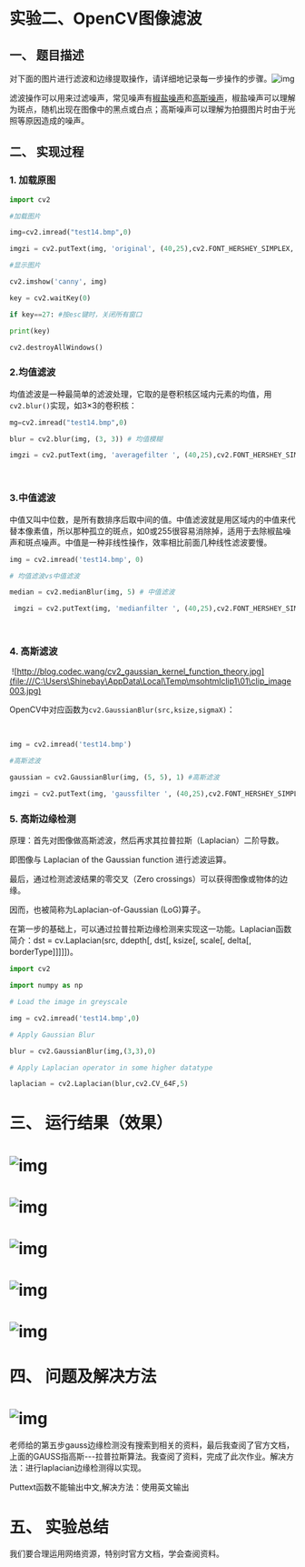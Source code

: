 #                       实验二、OpenCV图像滤波

 

## 一、  题目描述

对下面的图片进行滤波和边缘提取操作，请详细地记录每一步操作的步骤。![img](file:///C:\Users\Shinebay\AppData\Local\Temp\msohtmlclip1\01\clip_image002.jpg)

滤波操作可以用来过滤噪声，常见噪声有[椒盐噪声](https://baike.baidu.com/item/椒盐噪声/3455958?fr=aladdin)和[高斯噪声](https://baike.baidu.com/item/高斯噪声)，椒盐噪声可以理解为斑点，随机出现在图像中的黑点或白点；高斯噪声可以理解为拍摄图片时由于光照等原因造成的噪声。

##  二、  实现过程

###  1. 加载原图

```python
import cv2 

#加载图片

img=cv2.imread("test14.bmp",0) 

imgzi = cv2.putText(img, 'original', (40,25),cv2.FONT_HERSHEY_SIMPLEX, 1, (255,0, 0), 2) 

#显示图片

cv2.imshow('canny', img) 

key = cv2.waitKey(0) 

if key==27: #按esc键时，关闭所有窗口

print(key) 

cv2.destroyAllWindows()
```



 

### 2.均值滤波

 

​     均值滤波是一种最简单的滤波处理，它取的是卷积核区域内元素的均值，用`cv2.blur()`实现，如3×3的卷积核：

```python
mg=cv2.imread("test14.bmp",0) 

blur = cv2.blur(img, (3, 3)) # 均值模糊

imgzi = cv2.putText(img, 'averagefilter ', (40,25),cv2.FONT_HERSHEY_SIMPLEX, 1, (255,0, 0), 2) 
```



​    

### 3.中值滤波

中值又叫中位数，是所有数排序后取中间的值。中值滤波就是用区域内的中值来代替本像素值，所以那种孤立的斑点，如0或255很容易消除掉，适用于去除椒盐噪声和斑点噪声。中值是一种非线性操作，效率相比前面几种线性滤波要慢。

```python
img = cv2.imread('test14.bmp', 0) 

# 均值滤波vs中值滤波

median = cv2.medianBlur(img, 5) # 中值滤波

 imgzi = cv2.putText(img, 'medianfilter ', (40,25),cv2.FONT_HERSHEY_SIMPLEX, 1, (255,0, 0), 2) 
```



​    

### 4. 高斯滤波

​     ![http://blog.codec.wang/cv2_gaussian_kernel_function_theory.jpg](file:///C:\Users\Shinebay\AppData\Local\Temp\msohtmlclip1\01\clip_image003.jpg)

 

​    OpenCV中对应函数为`cv2.GaussianBlur(src,ksize,sigmaX)`：

​           

 ```python
img = cv2.imread('test14.bmp') 

#高斯滤波

gaussian = cv2.GaussianBlur(img, (5, 5), 1) #高斯滤波

imgzi = cv2.putText(img, 'gaussfilter ', (40,25),cv2.FONT_HERSHEY_SIMPLEX, 1, (255,0, 0), 2) 


 ```





### 5. 高斯边缘检测

原理：首先对图像做高斯滤波，然后再求其拉普拉斯（Laplacian）二阶导数。

即图像与 Laplacian of the Gaussian function 进行滤波运算。

最后，通过检测滤波结果的零交叉（Zero crossings）可以获得图像或物体的边缘。

因而，也被简称为Laplacian-of-Gaussian (LoG)算子。

在第一步的基础上，可以通过拉普拉斯边缘检测来实现这一功能。Laplacian函数简介：dst = cv.Laplacian(src, ddepth[, dst[, ksize[, scale[, delta[, borderType]]]]])。

 ```python
import cv2 

import numpy as np 

# Load the image in greyscale

img = cv2.imread('test14.bmp',0) 

# Apply Gaussian Blur

blur = cv2.GaussianBlur(img,(3,3),0) 

# Apply Laplacian operator in some higher datatype

laplacian = cv2.Laplacian(blur,cv2.CV_64F,5)

 
 ```





# 三、  运行结果（效果）

# ![img](file:///C:\Users\Shinebay\AppData\Local\Temp\msohtmlclip1\01\clip_image004.png)

# ![img](file:///C:\Users\Shinebay\AppData\Local\Temp\msohtmlclip1\01\clip_image005.png)

#  

# ![img](file:///C:\Users\Shinebay\AppData\Local\Temp\msohtmlclip1\01\clip_image006.png)

#  

# ![img](file:///C:\Users\Shinebay\AppData\Local\Temp\msohtmlclip1\01\clip_image007.png)

# ![img](file:///C:\Users\Shinebay\AppData\Local\Temp\msohtmlclip1\01\clip_image008.png)

# 四、  问题及解决方法

# ![img](file:///C:\Users\Shinebay\AppData\Local\Temp\msohtmlclip1\01\clip_image010.jpg)

老师给的第五步gauss边缘检测没有搜索到相关的资料，最后我查阅了官方文档，上面的GAUSS指高斯---拉普拉斯算法。我查阅了资料，完成了此次作业。解决方法：进行laplacian边缘检测得以实现。

Puttext函数不能输出中文,解决方法：使用英文输出

#  

# 五、  实验总结

我们要合理运用网络资源，特别时官方文档，学会查阅资料。

 